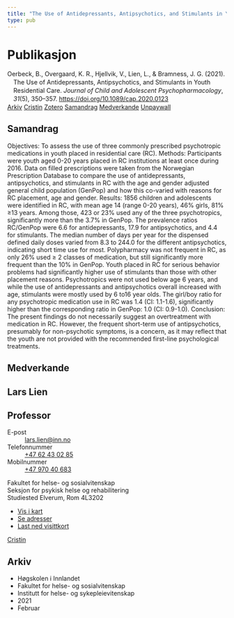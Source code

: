 ```yaml
---
title: "The Use of Antidepressants, Antipsychotics, and Stimulants in Youth Residential Care"
type: pub
---
```

<h1>Publikasjon</h1>
<article id="csl-bib-container-EE5UWBBI" class="csl-bib-container">
  <div class="csl-bib-body" style="line-height: 1.35; padding-left: 1em; text-indent:-1em;">
  <div class="csl-entry">Oerbeck, B., Overgaard, K. R., Hjellvik, V., Lien, L., &amp; Bramness, J. G. (2021). The Use of Antidepressants, Antipsychotics, and Stimulants in Youth Residential Care. <i>Journal of Child and Adolescent Psychopharmacology</i>, <i>31</i>(5), 350&#x2013;357. <a href="https://doi.org/10.1089/cap.2020.0123">https://doi.org/10.1089/cap.2020.0123</a></div>
</div>
  <div class="csl-bib-buttons">
    <a href="#taxonomy-article-EE5UWBBI" class="csl-bib-button">Arkiv</a>
    <a href="https://app.cristin.no/results/show.jsf?id=1894267" alt="Cristin URL" class="csl-bib-button">Cristin</a>
    <a href="http://zotero.org/groups/5022929/items/EE5UWBBI" alt="Zotero URL" class="csl-bib-button">Zotero</a>
    <a href="#abstract-article-EE5UWBBI" class="csl-bib-button">Samandrag</a>
    <a href="#contributors-article-EE5UWBBI" class="csl-bib-button">Medverkande</a>
    <a href="https://doi.org/10.1089/cap.2020.0123" class="csl-bib-button">Unpaywall</a>
  </div>
  <div id="csl-bib-meta-container-EE5UWBBI"></div>
</article>
<div id="csl-bib-meta-EE5UWBBI" class="csl-bib-meta">
  <article id="abstract-article-EE5UWBBI" class="abstract-article">
    <h1>Samandrag</h1>
    Objectives: To assess the use of three commonly prescribed psychotropic medications in youth placed in residential care (RC).  
Methods: Participants were youth aged 0-20 years placed in RC institutions at least once during 2016. Data on filled prescriptions were taken from the Norwegian Prescription Database to compare the use of antidepressants, antipsychotics, and stimulants in RC with the age and gender adjusted general child population (GenPop) and how this co-varied with reasons for RC placement, age and gender.  
Results: 1856 children and adolescents were identified in RC, with mean age 14 (range 0-20 years), 46% girls, 81% ≥13 years. Among those, 423 or 23% used any of the three psychotropics, significantly more than the 3.7% in GenPop. The prevalence ratios RC/GenPop were 6.6 for antidepressants, 17.9 for antipsychotics, and 4.4 for stimulants. The median number of days per year for the dispensed defined daily doses varied from 8.3 to 244.0 for the different antipsychotics, indicating short time use for most. Polypharmacy was not frequent in RC, as only 26% used ≥ 2 classes of medication, but still significantly more frequent than the 10% in GenPop. Youth placed in RC for serious behavior problems had significantly higher use of stimulants than those with other placement reasons. Psychotropics were not used below age 6 years, and while the use of antidepressants and antipsychotics overall increased with age, stimulants were mostly used by 6 to16 year olds. The girl/boy ratio for any psychotropic medication use in RC was 1.4 (CI: 1.1-1.6), significantly higher than the corresponding ratio in GenPop: 1.0 (CI: 0.9-1.0). 
Conclusion: The present findings do not necessarily suggest an overtreatment with medication in RC. However, the frequent short-term use of antipsychotics, presumably for non-psychotic symptoms, is a concern, as it may reflect that the youth are not provided with the recommended first-line psychological treatments.
  </article>
  <article id="contributors-article-EE5UWBBI" class="contributors-article">
    <h1>Medverkande</h1>
    <div class="personas">
<div class="vrtx-hinn-person-card">
<div class="photo">
<i class="lar la-user-circle missing-person"></i>
</div>
<div class="info">
<hgroup><h1>Lars Lien</h1>
<h2>Professor</h2>
</hgroup><dl>
<dt>E-post</dt>
<dd>
<a href="mailto:lars.lien@inn.no">lars.lien@inn.no</a>
</dd>
<dt>Telefonnummer</dt>
<dd><a href="tel:+4762430285">
+47 62 43 02 85
</a></dd>
<dt>Mobilnummer</dt>
<dd><a href="tel:+4797040683">
+47 970 40 683
</a></dd>
</dl>
<p>
Fakultet for helse- og sosialvitenskap<br>
Seksjon for psykisk helse og rehabilitering<br>
Studiested Elverum,
Rom 4L3202
</p>
<ul class="vrtx-hinn-links">
<li><a href="https://www.google.com/maps?q=60.88177,11.53669">Vis i kart</a></li>
<li><a href="https://www.inn.no/finn-en-ansatt/lars-lien.html#vrtx-hinn-addresses">Se adresser</a></li>
<li><a href="https://www.inn.no/finn-en-ansatt/lars-lien.html?vrtx=vcf">Last ned visittkort</a></li>
</ul>
</div>
</div>
<a href="https://app.cristin.no/persons/show.jsf?id=14287" alt="Cristin URL" class="personas-cristin">Cristin</a>
</div>
  </article>
  <article id="taxonomy-article-EE5UWBBI" class="taxonomy-article">
    <h1>Arkiv</h1>
    <ul>
      <li>Høgskolen i Innlandet</li>
      <li>Fakultet for helse- og sosialvitenskap</li>
      <li>Institutt for helse- og sykepleievitenskap</li>
      <li>2021</li>
      <li>Februar</li>
    </ul>
  </article>
</div>
